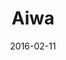 ---
layout: site
title: "Aiwa"
date: 2016-02-11
categories: [community]
version: 1.4.7
major: 1
minor: 4
patch: 7
slug: aiwa
link: https://aiwa.ae/
submitter: Abhith
permalink: /sites/:slug
---